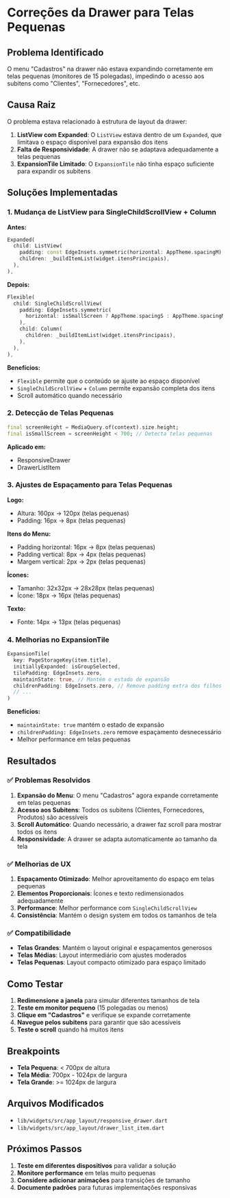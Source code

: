 # Correções da Drawer para Telas Pequenas

## Problema Identificado

O menu "Cadastros" na drawer não estava expandindo corretamente em telas pequenas (monitores de 15 polegadas), impedindo o acesso aos subitens como "Clientes", "Fornecedores", etc.

## Causa Raiz

O problema estava relacionado à estrutura de layout da drawer:

1. **ListView com Expanded**: O `ListView` estava dentro de um `Expanded`, que limitava o espaço disponível para expansão dos itens
2. **Falta de Responsividade**: A drawer não se adaptava adequadamente a telas pequenas
3. **ExpansionTile Limitado**: O `ExpansionTile` não tinha espaço suficiente para expandir os subitens

## Soluções Implementadas

### 1. Mudança de ListView para SingleChildScrollView + Column

**Antes:**
```dart
Expanded(
  child: ListView(
    padding: const EdgeInsets.symmetric(horizontal: AppTheme.spacingM),
    children: _buildItemList(widget.itensPrincipais),
  ),
),
```

**Depois:**
```dart
Flexible(
  child: SingleChildScrollView(
    padding: EdgeInsets.symmetric(
      horizontal: isSmallScreen ? AppTheme.spacingS : AppTheme.spacingM,
    ),
    child: Column(
      children: _buildItemList(widget.itensPrincipais),
    ),
  ),
),
```

**Benefícios:**
- `Flexible` permite que o conteúdo se ajuste ao espaço disponível
- `SingleChildScrollView` + `Column` permite expansão completa dos itens
- Scroll automático quando necessário

### 2. Detecção de Telas Pequenas

```dart
final screenHeight = MediaQuery.of(context).size.height;
final isSmallScreen = screenHeight < 700; // Detecta telas pequenas
```

**Aplicado em:**
- ResponsiveDrawer
- DrawerListItem

### 3. Ajustes de Espaçamento para Telas Pequenas

**Logo:**
- Altura: 160px → 120px (telas pequenas)
- Padding: 16px → 8px (telas pequenas)

**Itens do Menu:**
- Padding horizontal: 16px → 8px (telas pequenas)
- Padding vertical: 8px → 4px (telas pequenas)
- Margem vertical: 2px → 2px (telas pequenas)

**Ícones:**
- Tamanho: 32x32px → 28x28px (telas pequenas)
- Ícone: 18px → 16px (telas pequenas)

**Texto:**
- Fonte: 14px → 13px (telas pequenas)

### 4. Melhorias no ExpansionTile

```dart
ExpansionTile(
  key: PageStorageKey(item.title),
  initiallyExpanded: isGroupSelected,
  tilePadding: EdgeInsets.zero,
  maintainState: true, // Mantém o estado de expansão
  childrenPadding: EdgeInsets.zero, // Remove padding extra dos filhos
  // ...
)
```

**Benefícios:**
- `maintainState: true` mantém o estado de expansão
- `childrenPadding: EdgeInsets.zero` remove espaçamento desnecessário
- Melhor performance em telas pequenas

## Resultados

### ✅ Problemas Resolvidos

1. **Expansão do Menu**: O menu "Cadastros" agora expande corretamente em telas pequenas
2. **Acesso aos Subitens**: Todos os subitens (Clientes, Fornecedores, Produtos) são acessíveis
3. **Scroll Automático**: Quando necessário, a drawer faz scroll para mostrar todos os itens
4. **Responsividade**: A drawer se adapta automaticamente ao tamanho da tela

### ✅ Melhorias de UX

1. **Espaçamento Otimizado**: Melhor aproveitamento do espaço em telas pequenas
2. **Elementos Proporcionais**: Ícones e texto redimensionados adequadamente
3. **Performance**: Melhor performance com `SingleChildScrollView`
4. **Consistência**: Mantém o design system em todos os tamanhos de tela

### ✅ Compatibilidade

- **Telas Grandes**: Mantém o layout original e espaçamentos generosos
- **Telas Médias**: Layout intermediário com ajustes moderados
- **Telas Pequenas**: Layout compacto otimizado para espaço limitado

## Como Testar

1. **Redimensione a janela** para simular diferentes tamanhos de tela
2. **Teste em monitor pequeno** (15 polegadas ou menos)
3. **Clique em "Cadastros"** e verifique se expande corretamente
4. **Navegue pelos subitens** para garantir que são acessíveis
5. **Teste o scroll** quando há muitos itens

## Breakpoints

- **Tela Pequena**: < 700px de altura
- **Tela Média**: 700px - 1024px de largura
- **Tela Grande**: >= 1024px de largura

## Arquivos Modificados

- `lib/widgets/src/app_layout/responsive_drawer.dart`
- `lib/widgets/src/app_layout/drawer_list_item.dart`

## Próximos Passos

1. **Teste em diferentes dispositivos** para validar a solução
2. **Monitore performance** em telas muito pequenas
3. **Considere adicionar animações** para transições de tamanho
4. **Documente padrões** para futuras implementações responsivas
